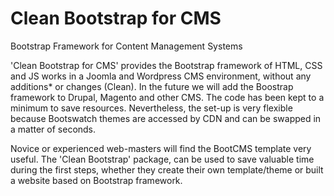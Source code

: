 Clean Bootstrap for CMS
=======

Bootstrap Framework for Content Management Systems

'Clean Bootstrap for CMS' provides the Bootstrap framework of HTML, CSS and JS works in a Joomla and Wordpress CMS environment, without any additions* or changes (Clean). In the future we will add the Boostrap framework to Drupal, Magento and other CMS. The code has been kept to a minimum to save resources. Nevertheless, the set-up is very flexible because Bootswatch themes are accessed by CDN and can be swapped in a matter of seconds.

Novice or experienced web-masters will find the BootCMS template very useful. The 'Clean Bootstrap' package, can be used to save valuable time during the first steps, whether they create their own template/theme or built a website based on Bootstrap framework.
